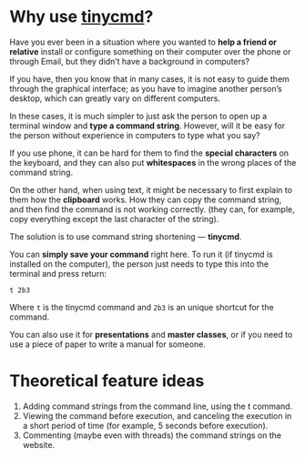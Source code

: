 Why use [tinycmd](http://tinycmd.alwaysdata.net/)?
=============

Have you ever been in a situation where you wanted to **help a friend or relative** install or configure something on their computer over the phone or through Email, but they didn’t have a background in computers?

If you have, then you know that in many cases, it is not easy to guide them through the graphical interface; as you have to imagine another person’s desktop, which can greatly vary on different computers.

In these cases, it is much simpler to just ask the person to open up a terminal window and **type a command string**. However, will it be easy for the person without experience in computers to type what you say?

If you use phone, it can be hard for them to find the **special characters** on the keyboard, and they can also put **whitespaces** in the wrong places of the command string.

On the other hand, when using text, it might be necessary to first explain to them how the **clipboard** works. How they can copy the command string, and then find the command is not working correctly. (they can, for example, copy everything except the last character of the string).

The solution is to use command string shortening — **tinycmd**.

You can **simply save your command** right here. To run it (if tinycmd is installed on the computer), the person just needs to type this into the terminal and press return:

    t 2b3

Where `t` is the tinycmd command and `2b3` is an unique shortcut for the command.

You can also use it for **presentations** and **master classes**, or if you need to use a piece of paper to write a manual for someone.

Theoretical feature ideas
=============

1. Adding command strings from the command line, using the t command.
2. Viewing the command before execution, and canceling the execution
in a short period of time (for example, 5 seconds before execution).
3. Commenting (maybe even with threads) the command strings on the website.
